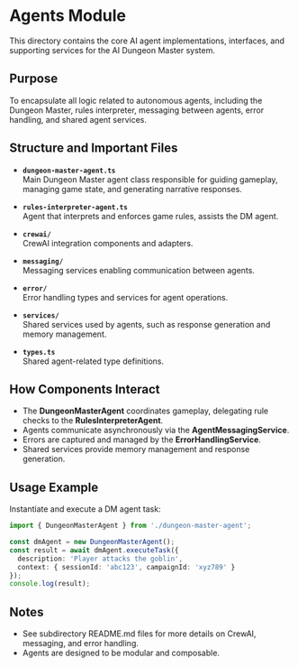 # Agents Module

This directory contains the core AI agent implementations, interfaces, and supporting services for the AI Dungeon Master system.

## Purpose

To encapsulate all logic related to autonomous agents, including the Dungeon Master, rules interpreter, messaging between agents, error handling, and shared agent services.

## Structure and Important Files

- **`dungeon-master-agent.ts`**  
  Main Dungeon Master agent class responsible for guiding gameplay, managing game state, and generating narrative responses.

- **`rules-interpreter-agent.ts`**  
  Agent that interprets and enforces game rules, assists the DM agent.

- **`crewai/`**  
  CrewAI integration components and adapters.

- **`messaging/`**  
  Messaging services enabling communication between agents.

- **`error/`**  
  Error handling types and services for agent operations.

- **`services/`**  
  Shared services used by agents, such as response generation and memory management.

- **`types.ts`**  
  Shared agent-related type definitions.

## How Components Interact

- The **DungeonMasterAgent** coordinates gameplay, delegating rule checks to the **RulesInterpreterAgent**.
- Agents communicate asynchronously via the **AgentMessagingService**.
- Errors are captured and managed by the **ErrorHandlingService**.
- Shared services provide memory management and response generation.

## Usage Example

Instantiate and execute a DM agent task:

```typescript
import { DungeonMasterAgent } from './dungeon-master-agent';

const dmAgent = new DungeonMasterAgent();
const result = await dmAgent.executeTask({
  description: 'Player attacks the goblin',
  context: { sessionId: 'abc123', campaignId: 'xyz789' }
});
console.log(result);
```

## Notes

- See subdirectory README.md files for more details on CrewAI, messaging, and error handling.
- Agents are designed to be modular and composable.

